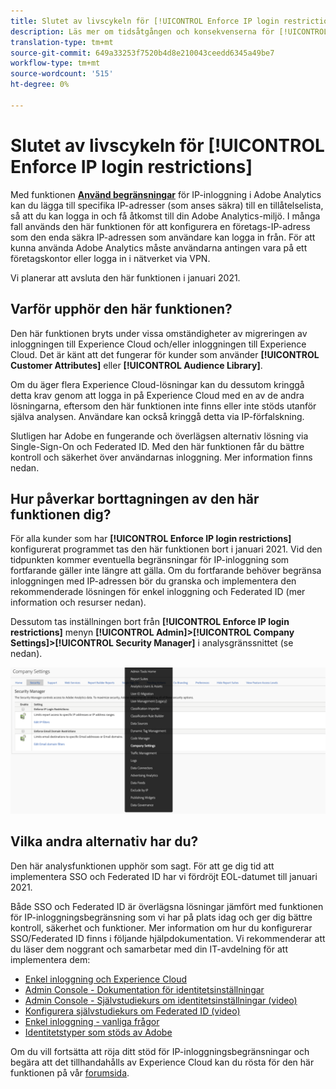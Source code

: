 ```yaml
---
title: Slutet av livscykeln för [!UICONTROL Enforce IP login restrictions]
description: Läs mer om tidsåtgången och konsekvenserna för [!UICONTROL Enforce IP login restrictions]
translation-type: tm+mt
source-git-commit: 649a33253f7520b4d8e210043ceedd6345a49be7
workflow-type: tm+mt
source-wordcount: '515'
ht-degree: 0%

---
```



# Slutet av livscykeln för [!UICONTROL Enforce IP login restrictions]

Med funktionen **[Använd begränsningar](/help/admin/company/security-manager.md)** för IP-inloggning i Adobe Analytics kan du lägga till specifika IP-adresser (som anses säkra) till en tillåtelselista, så att du kan logga in och få åtkomst till din Adobe Analytics-miljö. I många fall används den här funktionen för att konfigurera en företags-IP-adress som den enda säkra IP-adressen som användare kan logga in från. För att kunna använda Adobe Analytics måste användarna antingen vara på ett företagskontor eller logga in i nätverket via VPN.

Vi planerar att avsluta den här funktionen i januari 2021.

## Varför upphör den här funktionen?

Den här funktionen bryts under vissa omständigheter av migreringen av inloggningen till Experience Cloud och/eller inloggningen till Experience Cloud. Det är känt att det fungerar för kunder som använder **[!UICONTROL Customer Attributes]** eller **[!UICONTROL Audience Library]**.

Om du äger flera Experience Cloud-lösningar kan du dessutom kringgå detta krav genom att logga in på Experience Cloud med en av de andra lösningarna, eftersom den här funktionen inte finns eller inte stöds utanför själva analysen. Användare kan också kringgå detta via IP-förfalskning.

Slutligen har Adobe en fungerande och överlägsen alternativ lösning via Single-Sign-On och Federated ID. Med den här funktionen får du bättre kontroll och säkerhet över användarnas inloggning. Mer information finns nedan.

## Hur påverkar borttagningen av den här funktionen dig?

För alla kunder som har **[!UICONTROL Enforce IP login restrictions]** konfigurerat programmet tas den här funktionen bort i januari 2021. Vid den tidpunkten kommer eventuella begränsningar för IP-inloggning som fortfarande gäller inte längre att gälla. Om du fortfarande behöver begränsa inloggningen med IP-adressen bör du granska och implementera den rekommenderade lösningen för enkel inloggning och Federated ID (mer information och resurser nedan).

Dessutom tas inställningen bort från **[!UICONTROL Enforce IP login restrictions]** menyn **[!UICONTROL Admin]>[!UICONTROL Company Settings]>[!UICONTROL Security Manager]** i analysgränssnittet (se nedan).

![](assets/sec-manager2.png)

## Vilka andra alternativ har du?

Den här analysfunktionen upphör som sagt. För att ge dig tid att implementera SSO och Federated ID har vi fördröjt EOL-datumet till januari 2021.

Både SSO och Federated ID är överlägsna lösningar jämfört med funktionen för IP-inloggningsbegränsning som vi har på plats idag och ger dig bättre kontroll, säkerhet och funktioner. Mer information om hur du konfigurerar SSO/Federated ID finns i följande hjälpdokumentation. Vi rekommenderar att du läser dem noggrant och samarbetar med din IT-avdelning för att implementera dem:

* [Enkel inloggning och Experience Cloud](https://spark.adobe.com/page/JeSB8EPEQIvjD/)
* [Admin Console - Dokumentation för identitetsinställningar](https://helpx.adobe.com/enterprise/using/set-up-identity.html)
* [Admin Console - Självstudiekurs om identitetsinställningar (video)](https://helpx.adobe.com/enterprise/how-to/identity-directories-domains.html?playlist=/ccx/v1/collection/product/enterprise/topics/enterprise-identity/collection.ccx.js&amp;ref=helpx.adobe.com)
* [Konfigurera självstudiekurs om Federated ID (video)](https://helpx.adobe.com/enterprise/how-to/identity-configure-ids.html?playlist=/ccx/v1/collection/product/enterprise/topics/enterprise-identity/collection.ccx.js&amp;ref=helpx.adobe.com)
* [Enkel inloggning - vanliga frågor](https://helpx.adobe.com/enterprise/using/sso-faq.html)
* [Identitetstyper som stöds av Adobe](https://helpx.adobe.com/enterprise/using/identity.html)

Om du vill fortsätta att röja ditt stöd för IP-inloggningsbegränsningar och begära att det tillhandahålls av Experience Cloud kan du rösta för den här funktionen på vår [forumsida](https://forums.adobe.com/ideas/11648).